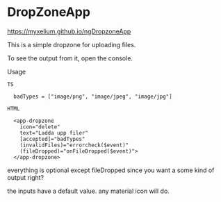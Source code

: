 # DropZoneApp

https://myxelium.github.io/ngDropzoneApp


This is a simple dropzone for uploading files.

To see the output from it, open the console.



Usage
```
TS

  badTypes = ["image/png", "image/jpeg", "image/jpg"]

HTML

  <app-dropzone 
    icon="delete" 
    text="Ladda upp filer" 
    [accepted]="badTypes" 
    (invalidFiles)="errorcheck($event)" 
    (fileDropped)="onFileDropped($event)">
  </app-dropzone>
  ```
  
  everything is optional except fileDropped since you want a some kind of output right?
  
  the inputs have a default value. any material icon will do.
